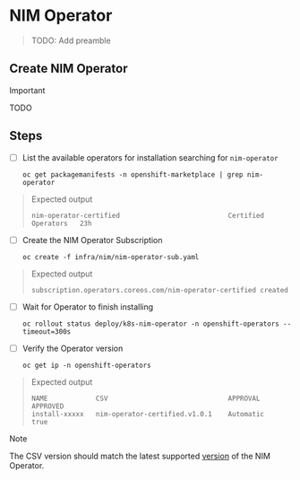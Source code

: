 # NIM Operator

> TODO: Add preamble

## Create NIM Operator

> [!IMPORTANT]
> TODO

## Steps

- [ ] List the available operators for installation searching for `nim-operator`

      oc get packagemanifests -n openshift-marketplace | grep nim-operator

> Expected output
>
> `nim-operator-certified                           Certified Operators   23h`

- [ ] Create the NIM Operator Subscription

      oc create -f infra/nim/nim-operator-sub.yaml

> Expected output
>
> `subscription.operators.coreos.com/nim-operator-certified created`

- [ ] Wait for Operator to finish installing

      oc rollout status deploy/k8s-nim-operator -n openshift-operators --timeout=300s

- [ ] Verify the Operator version

      oc get ip -n openshift-operators

> Expected output
>
> `NAME            CSV                              APPROVAL    APPROVED`\
> `install-xxxxx   nim-operator-certified.v1.0.1    Automatic   true`

> [!NOTE]
> The CSV version should match the latest supported [version](https://docs.nvidia.com/ai-enterprise/release-6/latest/support/support-matrix.html#supported-nvidia-infrastructure-software) of the NIM Operator.


